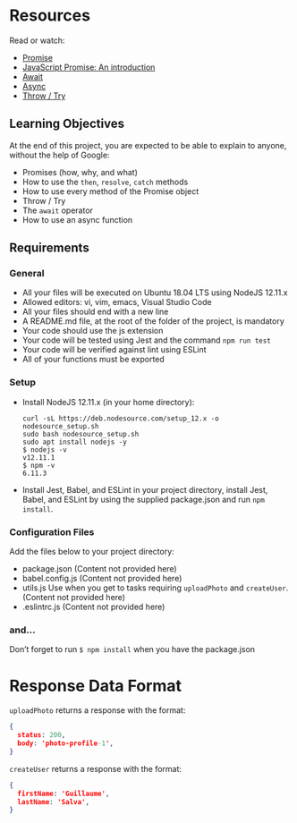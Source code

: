 # Resources

Read or watch:

- [Promise](https://developer.mozilla.org/en-US/docs/Web/JavaScript/Reference/Global_Objects/Promise)
- [JavaScript Promise: An introduction](https://web.dev/promises/)
- [Await](https://developer.mozilla.org/en-US/docs/Web/JavaScript/Reference/Operators/await)
- [Async](https://developer.mozilla.org/en-US/docs/Web/JavaScript/Reference/Statements/async_function)
- [Throw / Try](https://developer.mozilla.org/en-US/docs/Web/JavaScript/Reference/Statements/throw)

## Learning Objectives

At the end of this project, you are expected to be able to explain to anyone, without the help of Google:

- Promises (how, why, and what)
- How to use the `then`, `resolve`, `catch` methods
- How to use every method of the Promise object
- Throw / Try
- The `await` operator
- How to use an async function

## Requirements

### General

- All your files will be executed on Ubuntu 18.04 LTS using NodeJS 12.11.x
- Allowed editors: vi, vim, emacs, Visual Studio Code
- All your files should end with a new line
- A README.md file, at the root of the folder of the project, is mandatory
- Your code should use the js extension
- Your code will be tested using Jest and the command `npm run test`
- Your code will be verified against lint using ESLint
- All of your functions must be exported

### Setup

- Install NodeJS 12.11.x (in your home directory):

  ```
  curl -sL https://deb.nodesource.com/setup_12.x -o nodesource_setup.sh
  sudo bash nodesource_setup.sh
  sudo apt install nodejs -y
  $ nodejs -v
  v12.11.1
  $ npm -v
  6.11.3
  ```

- Install Jest, Babel, and ESLint in your project directory, install Jest, Babel, and ESLint by using the supplied package.json and run `npm install`.

### Configuration Files

Add the files below to your project directory:

- package.json
  (Content not provided here)
- babel.config.js
  (Content not provided here)
- utils.js
  Use when you get to tasks requiring `uploadPhoto` and `createUser`.
  (Content not provided here)
- .eslintrc.js
  (Content not provided here)

### and…

Don’t forget to run `$ npm install` when you have the package.json

# Response Data Format

`uploadPhoto` returns a response with the format:

```json
{
  status: 200,
  body: 'photo-profile-1',
}
```

`createUser` returns a response with the format:

```json
{
  firstName: 'Guillaume',
  lastName: 'Salva',
}
```